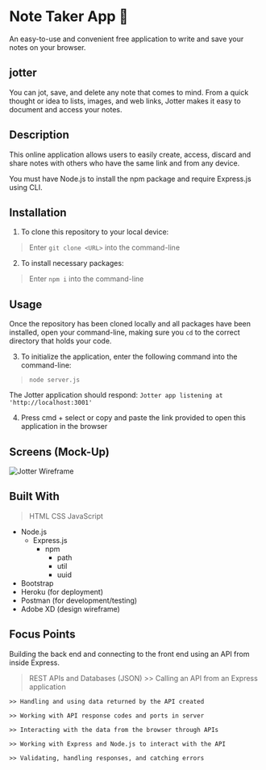 # Note Taker App 📝
An easy-to-use and convenient free application to write and save your notes on your browser.

## jotter
You can jot, save, and delete any note that comes to mind. From a quick thought or idea to lists, images, and web links, Jotter makes it easy to document and access your notes.

## Description
This online application allows users to easily create, access, discard and share notes with others who have the same link and from any device. 

You must have Node.js to install the npm package and require Express.js using CLI.

## Installation
1. To clone this repository to your local device:
> Enter `git clone <URL>` into the command-line

2. To install necessary packages:
> Enter `npm i` into the command-line

## Usage
Once the repository has been cloned locally and all packages have been installed, open your command-line, making sure you `cd` to the correct directory that holds your code.

3. To initialize the application, enter the following command into the command-line:
> `node server.js`

The Jotter application should respond:
`Jotter app listening at 'http://localhost:3001'`

4. Press cmd + select or copy and paste the link provided to open this application in the browser

## Screens (Mock-Up)

![Jotter Wireframe](https://user-images.githubusercontent.com/115776118/211790060-536e8510-8157-4ecf-92bf-7729f5559be1.png)


## Built With
> HTML
> CSS
> JavaScript

* Node.js
    * Express.js
        * npm
            * path
            * util
            * uuid
* Bootstrap
* Heroku (for deployment)
* Postman (for development/testing)
* Adobe XD (design wireframe)

## Focus Points
Building the back end and connecting to the front end using an API from inside Express. 

> REST APIs and Databases (JSON)
    >> Calling an API from an Express application

    >> Handling and using data returned by the API created

    >> Working with API response codes and ports in server

    >> Interacting with the data from the browser through APIs

    >> Working with Express and Node.js to interact with the API

    >> Validating, handling responses, and catching errors









